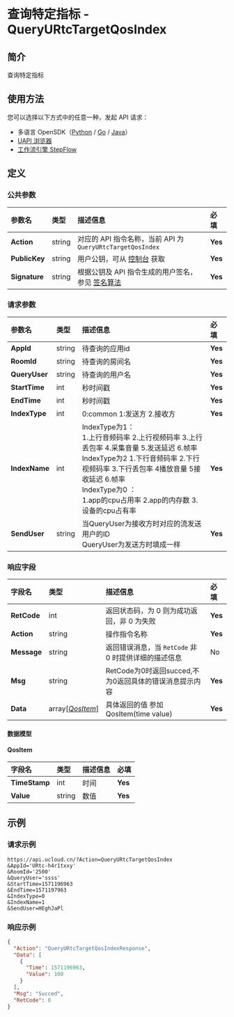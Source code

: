 # 查询特定指标 - QueryURtcTargetQosIndex

## 简介

查询特定指标





## 使用方法

您可以选择以下方式中的任意一种，发起 API 请求：
- 多语言 OpenSDK（[Python](https://github.com/ucloud/ucloud-sdk-python3) / [Go](https://github.com/ucloud/ucloud-sdk-go) / [Java](https://github.com/ucloud/ucloud-sdk-java)）
- [UAPI 浏览器](https://console.ucloud.cn/uapi/detail?id=QueryURtcTargetQosIndex)
- [工作流引擎 StepFlow](https://console.ucloud.cn/stepflow/manage/)

## 定义

### 公共参数

| 参数名 | 类型 | 描述信息 | 必填 |
|:---|:---|:---|:---|
| **Action**     | string  | 对应的 API 指令名称，当前 API 为 `QueryURtcTargetQosIndex`                        | **Yes** |
| **PublicKey**  | string  | 用户公钥，可从 [控制台](https://console.ucloud.cn/uapi/apikey) 获取                                             | **Yes** |
| **Signature**  | string  | 根据公钥及 API 指令生成的用户签名，参见 [签名算法](api/summary/signature.md)  | **Yes** |

### 请求参数

| 参数名 | 类型 | 描述信息 | 必填 |
|:---|:---|:---|:---|
| **AppId** | string | 待查询的应用id |**Yes**|
| **RoomId** | string | 待查询的房间名 |**Yes**|
| **QueryUser** | string | 待查询的用户名 |**Yes**|
| **StartTime** | int | 秒时间戳 |**Yes**|
| **EndTime** | int | 秒时间戳<br /> |**Yes**|
| **IndexType** | int | 0:common 1:发送方 2.接收方 |**Yes**|
| **IndexName** | int |  IndexType为1：<br />1.上行音频码率 2.上行视频码率  3.上行丢包率 4.采集音量 5.发送延迟 6.帧率<br />IndexType为2 1.下行音频码率 2.下行视频码率  3.下行丢包率 4播放音量 5接收延迟 6.帧率<br />IndexType为0 ：<br />1.app的cpu占用率 2.app的内存数  3.设备的cpu占有率 |**Yes**|
| **SendUser** | string | 当QueryUser为接收方时对应的流发送用户的ID<br />QueryUser为发送方时填成一样 |**Yes**|

### 响应字段

| 字段名 | 类型 | 描述信息 | 必填 |
|:---|:---|:---|:---|
| **RetCode** | int | 返回状态码，为 0 则为成功返回，非 0 为失败 |**Yes**|
| **Action** | string | 操作指令名称 |**Yes**|
| **Message** | string | 返回错误消息，当 `RetCode` 非 0 时提供详细的描述信息 |No|
| **Msg** | string | RetCode为0时返回succed,不为0返回具体的错误消息提示内容 |**Yes**|
| **Data** | array[[*QosItem*](#QosItem)] | 具体返回的值 参加QosItem(time value) |**Yes**|

#### 数据模型


#### QosItem

| 字段名 | 类型 | 描述信息 | 必填 |
|:---|:---|:---|:---|
| **TimeStamp** | int | 时间 |**Yes**|
| **Value** | string | 数值 |**Yes**|

## 示例

### 请求示例
    
```
https://api.ucloud.cn/?Action=QueryURtcTargetQosIndex
&AppId='URtc-h4r1txxy'
&RoomId='2500'
&QueryUser='ssss'
&StartTime=1571196963
&EndTime=1571197963
&IndexType=0
&IndexName=1
&SendUser=HEghJaPl
```

### 响应示例
    
```json
{
  "Action": "QueryURtcTargetQosIndexResponse",
  "Data": [
    {
      "Time": 1571196963,
      "Value": 100
    }
  ],
  "Msg": "Succed",
  "RetCode": 0
}
```





